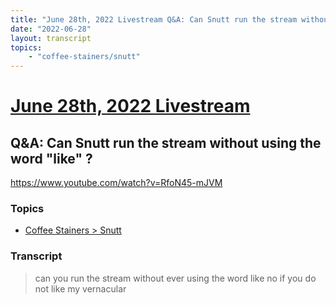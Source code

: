 ```yaml
---
title: "June 28th, 2022 Livestream Q&A: Can Snutt run the stream without using the word \"like\" ?"
date: "2022-06-28"
layout: transcript
topics:
    - "coffee-stainers/snutt"
---
```

# [June 28th, 2022 Livestream](../2022-06-28.md)
## Q&A: Can Snutt run the stream without using the word "like" ?
https://www.youtube.com/watch?v=RfoN45-mJVM

### Topics
* [Coffee Stainers > Snutt](../topics/coffee-stainers/snutt.md)

### Transcript

> can you run the stream without ever using the word like no if you do not like my vernacular
